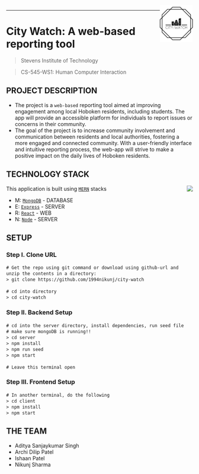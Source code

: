 <img src="src/assets/logo.png" align="right" height=100/>

----
# City Watch: A web-based reporting tool


> Stevens Institute of Technology

> CS-545-WS1: Human Computer Interaction

## PROJECT DESCRIPTION
- The project is a `web-based` reporting tool aimed at improving engagement among local Hoboken residents, including students. The app will provide an accessible platform for individuals to report issues or concerns in their community.
- The goal of the project is to increase community involvement and communication between residents and local authorities, fostering a more engaged and connected community. With a user-friendly interface and intuitive reporting process, the web-app will strive to make a positive impact on the daily lives of Hoboken residents.

## TECHNOLOGY STACK

This application is built using [`MERN`](https://www.mongodb.com/mern-stack) stacks
<img src="https://user-images.githubusercontent.com/51209322/208287963-5735fb30-281d-4b93-8c20-bfca6f1403d6.png" align="right" height=150/>
- M: [`MongoDB`](https://www.mongodb.com/) - DATABASE
- E: [`Express`](https://www.mongodb.com/) - SERVER
- R: [`React`](https://www.mongodb.com/) - WEB
- N: [`Node`](https://www.mongodb.com/) - SERVER

## SETUP

### Step I. Clone URL
```shell
# Get the repo using git command or download using github-url and unzip the contents in a directory:
> git clone https://github.com/1994nikunj/city-watch

# cd into directory
> cd city-watch
```

### Step II. Backend Setup
```shell
# cd into the server directory, install dependencies, run seed file
# make sure mongoDB is running!!
> cd server
> npm install
> npm run seed
> npm start

# Leave this terminal open
```

### Step III. Frontend Setup
```shell
# In another terminal, do the following
> cd client
> npm install
> npm start
```

## THE TEAM
- Aditya Sanjaykumar Singh
- Archi Dilip Patel
- Ishaan Patel
- Nikunj Sharma
